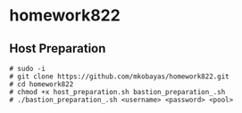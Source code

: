 # homework822

## Host Preparation

    # sudo -i
    # git clone https://github.com/mkobayas/homework822.git
    # cd homework822
    # chmod +x host_preparation.sh bastion_preparation_.sh
    # ./bastion_preparation_.sh <username> <password> <pool>



